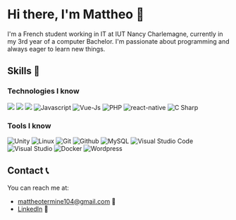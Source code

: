 # Hi there, I'm Mattheo 👋
I'm a French student working in IT at IUT Nancy Charlemagne, currently in my 3rd year of a computer Bachelor. I'm passionate about programming and always eager to learn new things.

## Skills 🚀

### Technologies I know

<p> 
  <img src="https://img.icons8.com/color/48/000000/html-5.png"/> 
 
 <img src="https://img.icons8.com/color/48/000000/css3.png"/> 
 
 <img src="https://img.icons8.com/color/48/000000/python.png"/> 
 
 <img src="https://img.icons8.com/color/48/000000/javascript.png" alt="Javascript"/> 
 
 <img src="https://img.icons8.com/color/48/000000/vue-js" alt="Vue-Js"/> 
 
 <img src="https://img.icons8.com/color/48/000000/php.png" alt="PHP"/> 
 
 <img src="https://img.icons8.com/color/48/000000/react-native" alt="react-native"/> 
 
 <img src="https://img.icons8.com/color/48/000000/c-sharp-logo" alt="C Sharp">
</p>


### Tools I know

<p>
 <img src="https://img.icons8.com/color/48/000000/unity" alt="Unity">
 
 <img src="https://img.icons8.com/color/48/000000/linux" alt="Linux">
 
 <img src="https://img.icons8.com/color/48/000000/git" alt="Git">
 
 <img src="https://img.icons8.com/color/48/000000/github" alt="Github">
 
 <img src="https://img.icons8.com/color/48/000000/mysql" alt="MySQL">
 
 <img src="https://img.icons8.com/color/48/000000/visual-studio-code-2019" alt="Visual Studio Code">
 
 <img src="https://img.icons8.com/color/48/000000/visual-studio" alt="Visual Studio">
 
 <img src="https://img.icons8.com/color/48/000000/docker" alt="Docker">
 
 <img src="https://img.icons8.com/color/48/000000/wordpress" alt="Wordpress">
 </p>

<!--
## My projects 📂

 - [Project 1](https://github.com/username/project1) - Description of project 1.
- [Project 2](https://github.com/username/project2) - Description of project 2.
- [Project 3](https://github.com/username/project3) - Description of project 3.
-->

## Contact 📞

You can reach me at:

- [mattheotermine104@gmail.com](mailto:mattheotermine104@gmail.com) 📧
- [LinkedIn](www.linkedin.com/in/mattheo-termine-a6918522b) 💼
